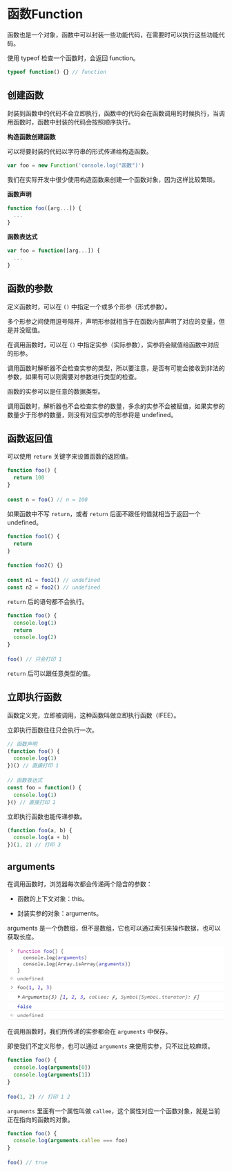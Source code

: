 # 函数Function

函数也是一个对象，函数中可以封装一些功能代码，在需要时可以执行这些功能代码。

使用 typeof 检查一个函数时，会返回 function。

```js
typeof function() {} // function
```

## 创建函数

封装到函数中的代码不会立即执行，函数中的代码会在函数调用的时候执行，当调用函数时，函数中封装的代码会按照顺序执行。

**构造函数创建函数**

可以将要封装的代码以字符串的形式传递给构造函数。

```js
var foo = new Function('console.log("函数")')
```

我们在实际开发中很少使用构造函数来创建一个函数对象，因为这样比较繁琐。

**函数声明**

```js
function foo([arg...]) {
  ...
}
```

**函数表达式**

```js
var foo = function([arg...]) {
  ...
}
```

## 函数的参数

定义函数时，可以在 `()` 中指定一个或多个形参（形式参数）。

多个形参之间使用逗号隔开，声明形参就相当于在函数内部声明了对应的变量，但是并没赋值。

在调用函数时，可以在 `()` 中指定实参（实际参数），实参将会赋值给函数中对应的形参。

调用函数时解析器不会检查实参的类型，所以要注意，是否有可能会接收到非法的参数，如果有可以则需要对参数进行类型的检查。

函数的实参可以是任意的数据类型。

调用函数时，解析器也不会检查实参的数量，多余的实参不会被赋值，如果实参的数量少于形参的数量，则没有对应实参的形参将是 undefined。

## 函数返回值

可以使用 `return` 关键字来设置函数的返回值。

```js
function foo() {
  return 100
}

const n = foo() // n = 100
```

如果函数中不写 `return`，或者 `return` 后面不跟任何值就相当于返回一个 undefined。

```js
function foo1() {
  return
}

function foo2() {}

const n1 = foo1() // undefined
const n2 = foo2() // undefined
```

`return` 后的语句都不会执行。

```js
function foo() {
  console.log(1)
  return
  console.log(2)
}

foo() // 只会打印 1
```

`return` 后可以跟任意类型的值。

## 立即执行函数

函数定义完，立即被调用，这种函数叫做立即执行函数（IFEE）。

立即执行函数往往只会执行一次。

```js
// 函数声明
(function foo() {
  console.log(1)
})() // 直接打印 1

// 函数表达式
const foo = function() {
  console.log(1)
}() // 直接打印 1
```

立即执行函数也能传递参数。

```js
(function foo(a, b) {
  console.log(a + b)
})(1, 2) // 打印 3
```

## arguments

在调用函数时，浏览器每次都会传递两个隐含的参数：

- 函数的上下文对象：this。

- 封装实参的对象：arguments。

arguments 是一个伪数组，但不是数组，它也可以通过索引来操作数据，也可以获取长度。

![arguments](./img/arguments.jpg)

在调用函数时，我们所传递的实参都会在 `arguments` 中保存。

即使我们不定义形参，也可以通过 `arguments` 来使用实参，只不过比较麻烦。

```js
function foo() {
  console.log(arguments[0])
  console.log(arguments[1])
}

foo(1, 2) // 打印 1 2
```

`arguments` 里面有一个属性叫做 `callee`，这个属性对应一个函数对象，就是当前正在指向的函数的对象。

```js
function foo() {
  console.log(arguments.callee === foo)
}

foo() // true
```
